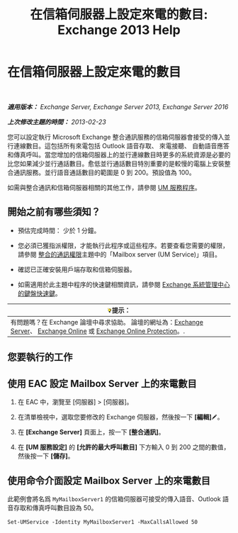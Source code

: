 ﻿---
title: '在信箱伺服器上設定來電的數目: Exchange 2013 Help'
TOCTitle: 在信箱伺服器上設定來電的數目
ms:assetid: 419e1de9-2bf8-48a8-824d-2a536b0a6d90
ms:mtpsurl: https://technet.microsoft.com/zh-tw/library/Aa997637(v=EXCHG.150)
ms:contentKeyID: 50553970
ms.date: 05/21/2018
mtps_version: v=EXCHG.150
ms.translationtype: MT
---

# 在信箱伺服器上設定來電的數目

 

_**適用版本：** Exchange Server, Exchange Server 2013, Exchange Server 2016_

_**上次修改主題的時間：** 2013-02-23_

您可以設定執行 Microsoft Exchange 整合通訊服務的信箱伺服器會接受的傳入並行連線數目。這包括所有來電包括 Outlook 語音存取、 來電接聽、 自動語音應答和傳真呼叫。當您增加的信箱伺服器上的並行連線數目時更多的系統資源是必要的比您如果減少並行通話數目。愈低並行通話數目特別重要的是較慢的電腦上安裝整合通訊服務。並行語音通話數目的範圍是 0 到 200。預設值為 100。

如需與整合通訊和信箱伺服器相關的其他工作，請參閱 [UM 服務程序](um-services-procedures-exchange-2013-help.md)。

## 開始之前有哪些須知？

  - 預估完成時間： 少於 1 分鐘。

  - 您必須已獲指派權限，才能執行此程序或這些程序。若要查看您需要的權限，請參閱 [整合的通訊權限](unified-messaging-permissions-exchange-2013-help.md)主題中的「Mailbox server (UM Service)」項目。

  - 確認已正確安裝用戶端存取和信箱伺服器。

  - 如需適用於此主題中程序的快速鍵相關資訊，請參閱 [Exchange 系統管理中心的鍵盤快速鍵](keyboard-shortcuts-in-the-exchange-admin-center-exchange-online-protection-help.md)。

<table>
<thead>
<tr class="header">
<th><img src="images/Bb124558.tip(EXCHG.150).gif" title="提示" alt="提示" />提示：</th>
</tr>
</thead>
<tbody>
<tr class="odd">
<td>有問題嗎？在 Exchange 論壇中尋求協助。 論壇的網址為：<a href="https://go.microsoft.com/fwlink/p/?linkid=60612">Exchange Server</a>、 <a href="https://go.microsoft.com/fwlink/p/?linkid=267542">Exchange Online</a> 或 <a href="https://go.microsoft.com/fwlink/p/?linkid=285351">Exchange Online Protection</a>。.</td>
</tr>
</tbody>
</table>


## 您要執行的工作

## 使用 EAC 設定 Mailbox Server 上的來電數目

1.  在 EAC 中，瀏覽至 \[伺服器\] \> \[伺服器\]。

2.  在清單檢視中，選取您要修改的 Exchange 伺服器，然後按一下 **\[編輯\]**![編輯圖示](images/JJ218640.6f53ccb2-1f13-4c02-bea0-30690e6ea71d(EXCHG.150).gif "編輯圖示")。

3.  在 **\[Exchange Server\]** 頁面上，按一下 **\[整合通訊\]**。

4.  在 **\[UM 服務設定\]** 的 **\[允許的最大呼叫數目\]** 下方輸入 0 到 200 之間的數值，然後按一下 **\[儲存\]**。

## 使用命令介面設定 Mailbox Server 上的來電數目

此範例會將名爲 `MyMailboxServer1` 的信箱伺服器可接受的傳入語音、Outlook 語音存取和傳真呼叫數目設為 50。

    Set-UMService -Identity MyMailboxServer1 -MaxCallsAllowed 50

